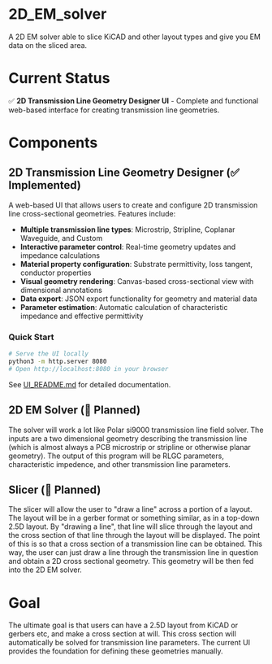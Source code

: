 # 2D_EM_solver
A 2D EM solver able to slice KiCAD and other layout types and give you EM data on the sliced area.

# Current Status
✅ **2D Transmission Line Geometry Designer UI** - Complete and functional web-based interface for creating transmission line geometries.

# Components

## 2D Transmission Line Geometry Designer (✅ Implemented)
A web-based UI that allows users to create and configure 2D transmission line cross-sectional geometries. Features include:

- **Multiple transmission line types**: Microstrip, Stripline, Coplanar Waveguide, and Custom
- **Interactive parameter control**: Real-time geometry updates and impedance calculations
- **Material property configuration**: Substrate permittivity, loss tangent, conductor properties
- **Visual geometry rendering**: Canvas-based cross-sectional view with dimensional annotations
- **Data export**: JSON export functionality for geometry and material data
- **Parameter estimation**: Automatic calculation of characteristic impedance and effective permittivity

### Quick Start
```bash
# Serve the UI locally
python3 -m http.server 8080
# Open http://localhost:8080 in your browser
```

See [UI_README.md](UI_README.md) for detailed documentation.

## 2D EM Solver (🔄 Planned)
The solver will work a lot like Polar si9000 transmission line field solver. The inputs are a two dimensional geometry describing the transmission line (which is almost always a PCB microstrip or stripline or otherwise planar geometry). The output of this program will be RLGC parameters, characteristic impedence, and other transmission line parameters.

## Slicer (🔄 Planned)
The slicer will allow the user to "draw a line" across a portion of a layout. The layout will be in a gerber format or something similar, as in a top-down 2.5D layout. By "drawing a line", that line will slice through the layout and the cross section of that line through the layout will be displayed. The point of this is so that a cross section of a transmission line can be obtained. This way, the user can just draw a line through the transmission line in question and obtain a 2D cross sectional geometry. This geometry will be then fed into the 2D EM solver.

# Goal
The ultimate goal is that users can have a 2.5D layout from KiCAD or gerbers etc, and make a cross section at will. This cross section will automatically be solved for transmission line parameters. The current UI provides the foundation for defining these geometries manually.
